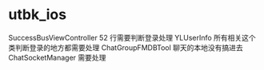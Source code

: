# utbk_ios
SuccessBusViewController  52 行需要判断登录处理
YLUserInfo  所有相关这个类判断登录的地方都需要处理
ChatGroupFMDBTool  聊天的本地没有搞进去
ChatSocketManager 需要处理

